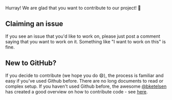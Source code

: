 Hurray! We are glad that you want to contribute to our project! 💖

## Claiming an issue

If you see an issue that you'd like to work on, please just post a comment
saying that you want to work on it. Something like "I want to work on this" is
fine.

## New to GitHub?

If you decide to contribute (we hope you do :smile:), the process is familiar
and easy if you've used Github before. There are no long documents to read or
complex setup. If you haven't used Github before, the awesome
[@bketelsen](https://github.com/bketelsen) has created a good overview on how to
contribute code - see [here](https://www.youtube.com/watch?v=bgSDcTyysRc).

